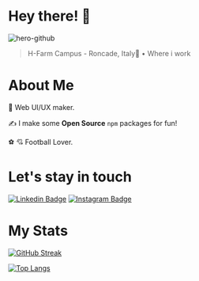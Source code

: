 # Hey there! 👋
![hero-github](https://github.com/user-attachments/assets/6f930b71-90c8-4ca5-ac74-e2d25cac4fe5)

> H-Farm Campus - Roncade, Italy📍 • Where i work

# About Me

🌈 Web UI/UX maker.

✍️ I make some **Open Source** `npm` packages for fun!

⚽️ 💘 Football Lover.

# Let's stay in touch

[![Linkedin Badge](https://img.shields.io/badge/-matteobertoldo-blue?style=flat&logo=Linkedin&logoColor=white)]([linkedin.com](https://www.linkedin.)/in/matteobertoldo)
[![Instagram Badge](https://img.shields.io/badge/-matteo.bertoldo-%23E4405F?style=flat&logo=Instagram&logoColor=white)]([instagram.com](https://www.instagram.com)/matteo.bertoldo)

# My Stats

[![GitHub Streak](http://github-readme-streak-stats.herokuapp.com?user=matteobertoldo&theme=dark&background=0f0e0f)](https://git.io/streak-stats)

[![Top Langs](https://github-readme-stats.vercel.app/api/top-langs/?username=matteobertoldo)](https://github.com/matteobertoldo/github-readme-stats)  
